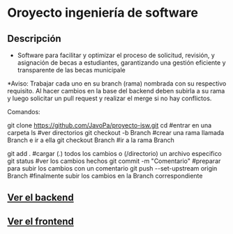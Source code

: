 # Oroyecto ingeniería de software

## Descripción

- Software para facilitar y optimizar el proceso de solicitud, revisión, y asignación de becas a estudiantes, garantizando una gestión eficiente y transparente de las becas municipale

*Aviso:
Trabajar cada uno en su branch (rama) nombrada con su respectivo requisito.
Al hacer cambios en la base del backend deben subirla a su rama y luego solicitar un pull request y realizar el merge si no hay conflictos.

Comandos:

git clone https://github.com/JavoPa/proyecto-isw.git
cd #entrar en una carpeta
ls #ver directorios
git checkout -b Branch #crear una rama llamada Branch e ir a ella
git checkout Branch #ir a la rama Branch

git add . #cargar (.) todos los cambios o (/directorio) un archivo especifico
git status #ver los cambios hechos
git commit -m "Comentario" #preparar para subir los cambios con un comentario
git push --set-upstream origin Branch #finalmente subir los cambios en la Branch correspondiente

## [Ver el backend](./backend/Backend.md)
## [Ver el frontend](./frontend/Frontend.md)
